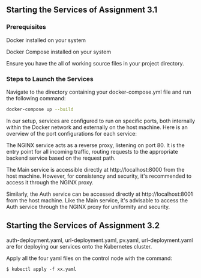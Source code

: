## Starting the Services of Assignment 3.1

### Prerequisites

Docker installed on your system

Docker Compose installed on your system

Ensure you have the all of working source files in your project directory.

### Steps to Launch the Services
Navigate to the directory containing your docker-compose.yml file and run the following command:
```bash
docker-compose up --build
```
In our setup, services are configured to run on specific ports, both internally within the Docker network and externally on the host machine. Here is an overview of the port configurations for each service:

The NGINX service acts as a reverse proxy, listening on port 80. It is the entry point for all incoming traffic, routing requests to the appropriate backend service based on the request path.

The Main service is accessible directly at http://localhost:8000 from the host machine. However, for consistency and security, it's recommended to access it through the NGINX proxy.

Similarly, the Auth service can be accessed directly at http://localhost:8001 from the host machine. Like the Main service, it's advisable to access the Auth service through the NGINX proxy for uniformity and security.

## Starting the Services of Assignment 3.2

auth-deployment.yaml, url-deployment.yaml, pv.yaml, url-deployment.yaml are for deploying our services onto the Kubernetes cluster.

Apply all the four yaml files on the control node with the command:

    $ kubectl apply -f xx.yaml